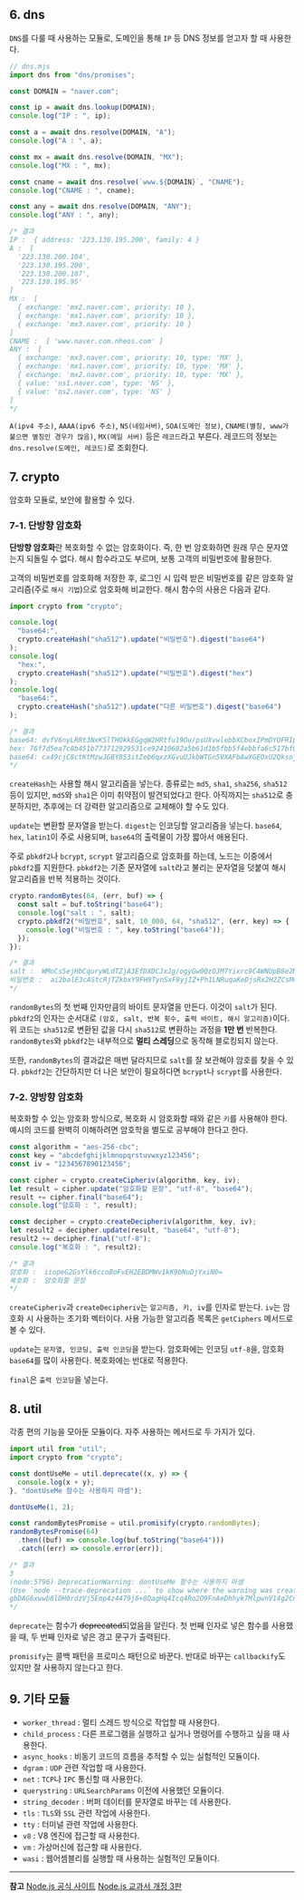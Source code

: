 ## 6. dns

`DNS`를 다룰 때 사용하는 모듈로, 도메인을 통해 `IP` 등 DNS 정보를 얻고자 할 때 사용한다.

```js
// dns.mjs
import dns from "dns/promises";

const DOMAIN = "naver.com";

const ip = await dns.lookup(DOMAIN);
console.log("IP : ", ip);

const a = await dns.resolve(DOMAIN, "A");
console.log("A : ", a);

const mx = await dns.resolve(DOMAIN, "MX");
console.log("MX : ", mx);

const cname = await dns.resolve(`www.${DOMAIN}`, "CNAME");
console.log("CNAME : ", cname);

const any = await dns.resolve(DOMAIN, "ANY");
console.log("ANY : ", any);

/* 결과
IP :  { address: '223.130.195.200', family: 4 }
A :  [
  '223.130.200.104',
  '223.130.195.200',
  '223.130.200.107',
  '223.130.195.95'
]
MX :  [
  { exchange: 'mx2.naver.com', priority: 10 },
  { exchange: 'mx1.naver.com', priority: 10 },
  { exchange: 'mx3.naver.com', priority: 10 }
]
CNAME :  [ 'www.naver.com.nheos.com' ]
ANY :  [
  { exchange: 'mx3.naver.com', priority: 10, type: 'MX' },
  { exchange: 'mx1.naver.com', priority: 10, type: 'MX' },
  { exchange: 'mx2.naver.com', priority: 10, type: 'MX' },
  { value: 'ns1.naver.com', type: 'NS' },
  { value: 'ns2.naver.com', type: 'NS' }
]
*/
```

`A(ipv4 주소)`, `AAAA(ipv6 주소)`, `NS(네임서버)`, `SOA(도메인 정보)`, `CNAME(별칭, www가 붙으면 별칭인 경우가 많음)`, `MX(메일 서버)` 등은 `레코드`라고 부른다. 레코드의 정보는 `dns.resolve(도메인, 레코드)`로 조회한다.

## 7. crypto

암호화 모듈로, 보안에 활용할 수 있다.

### 7-1. 단방향 암호화

**단방향 암호화**란 복호화할 수 없는 암호화이다. 즉, 한 번 암호화하면 원래 무슨 문자였는지 되돌릴 수 없다. 해시 함수라고도 부르며, 보통 고객의 비밀번호에 활용한다.

고객의 비밀번호를 암호화해 저장한 후, 로그인 시 입력 받은 비밀번호를 같은 암호화 알고리즘(주로 `해시 기법`)으로 암호화해 비교한다. 해시 함수의 사용은 다음과 같다.

```js
import crypto from "crypto";

console.log(
  "base64:",
  crypto.createHash("sha512").update("비밀번호").digest("base64")
);
console.log(
  "hex:",
  crypto.createHash("sha512").update("비밀번호").digest("hex")
);
console.log(
  "base64:",
  crypto.createHash("sha512").update("다른 비밀번호").digest("base64")
);

/* 결과
base64: dvfV6nyLRRt3NxKSlTHOkkEGgqW2HRtfu19Ou/psUXvwlebbXCboxIPmDYOFRIpqav2eUTBFuHaZri5x+usy1g==
hex: 76f7d5ea7c8b451b773712929531ce92410682a5b61d1b5fbb5f4ebbfa6c517bf095e6db5c26e8c483e60d8385448a6a6afd9e513045b87699ae2e71faeb32d6
base64: cx49cjC8ctKtMzwJGBY853itZeb6qxzXGvuUJkbWTGn5VXAFbAwXGEOxU2Qksoj+aM2GWPhc1O7mmkyohXMsQw==
*/
```

`createHash`는 사용할 해시 알고리즘을 넣는다. 종류로는 `md5`, `sha1`, `sha256`, `sha512` 등이 있지만, `md5`와 `sha1`은 이미 취약점이 발견되었다고 한다. 아직까지는 `sha512`로 충분하지만, 추후에는 더 강력한 알고리즘으로 교체해야 할 수도 있다.

`update`는 변환할 문자열을 받는다. `digest`는 인코딩할 알고리즘을 넣는다. `base64`, `hex`, `latin1`이 주로 사용되며, `base64`의 출력물이 가장 짧아서 애용된다.

주로 `pbkdf2`나 `bcrypt`, `scrypt` 알고리즘으로 암호화를 하는데, 노드는 이중에서 `pbkdf2`를 지원한다. `pbkdf2`는 기존 문자열에 `salt`라고 불리는 문자열을 덧붙여 해시 알고리즘을 반복 적용하는 것이다.

```js
crypto.randomBytes(64, (err, buf) => {
  const salt = buf.toString("base64");
  console.log("salt : ", salt);
  crypto.pbkdf2("비밀번호", salt, 10_000, 64, "sha512", (err, key) => {
    console.log("비밀번호 : ", key.toString("base64"));
  });
});

/* 결과
salt :  WMoCs5ejHbCquryWLdTZjA3EfDXDCJxJg/ogyGw0QzOJM7Yixrc9C4WNUpB8e2MlUqnenBKeXo00Fd0kyb+AgA==
비밀번호 :  ai2balE3cAStcRjTZkbxY9FH9TynSxF8yjIZ+Ph1LNRuqaKeDjsRx2H2ZCsMQF3qASDrWm8rpgks7stLH2abcA==
*/
```

`randomBytes`의 첫 번째 인자만큼의 바이트 문자열을 만든다. 이것이 `salt`가 된다. `pbkdf2`의 인자는 순서대로 `(암호, salt, 반복 횟수, 출력 바이트, 해시 알고리즘)`이다. 위 코드는 `sha512`로 변환된 값을 다시 `sha512`로 변환하는 과정을 **1만 번** 반복한다. `randomBytes`와 `pbkdf2`는 내부적으로 **멀티 스레딩**으로 동작해 블로킹되지 않는다.

또한, `randomBytes`의 결과값은 매번 달라지므로 `salt`를 잘 보관해야 암호를 찾을 수 있다. `pbkdf2`는 간단하지만 더 나은 보안이 필요하다면 `bcrypt`나 `scrypt`를 사용한다.

### 7-2. 양방향 암호화

복호화할 수 있는 암호화 방식으로, 복호화 시 암호화할 때와 같은 `키`를 사용해야 한다. 예시의 코드를 완벽히 이해하려면 암호학을 별도로 공부해야 한다고 한다.

```js
const algorithm = "aes-256-cbc";
const key = "abcdefghijklmnopqrstuvwxyz123456";
const iv = "1234567890123456";

const cipher = crypto.createCipheriv(algorithm, key, iv);
let result = cipher.update("암호화할 문장", "utf-8", "base64");
result += cipher.final("base64");
console.log("암호화 : ", result);

const decipher = crypto.createDecipheriv(algorithm, key, iv);
let result2 = decipher.update(result, "base64", "utf-8");
result2 += decipher.final("utf-8");
console.log("복호화 : ", result2);

/* 결과
암호화 :  iiopeG2GsYlk6ccoBoFvEH2EBDMWv1kK9bNuDjYxiN0=
복호화 :  암호화할 문장
*/
```

`createCipheriv`과 `createDecipheriv`는 `알고리즘, 키, iv`를 인자로 받는다. `iv`는 암호화 시 사용하는 초기화 벡터이다. 사용 가능한 알고리즘 목록은 `getCiphers` 메서드로 볼 수 있다.

`update`는 `문자열, 인코딩, 출력 인코딩`을 받는다. 암호화에는 인코딩 `utf-8`을, 암호화 `base64`를 많이 사용한다. 복호화에는 반대로 적용한다.

`final`은 `출력 인코딩`을 넣는다.

## 8. util

각종 편의 기능을 모아둔 모듈이다. 자주 사용하는 메서드로 두 가지가 있다.

```js
import util from "util";
import crypto from "crypto";

const dontUseMe = util.deprecate((x, y) => {
  console.log(x + y);
}, "dontUseMe 함수는 사용하지 마셈");

dontUseMe(1, 2);

const randomBytesPromise = util.promisify(crypto.randomBytes);
randomBytesPromise(64)
  .then((buf) => console.log(buf.toString("base64")))
  .catch((err) => console.error(err));

/* 결과
3
(node:5796) DeprecationWarning: dontUseMe 함수는 사용하지 마셈
(Use `node --trace-deprecation ...` to show where the warning was created)
gbDAG6xwwb8lDH0rdzVj5Emp4z4479j6+8DagHq4Icq4Ro2O9FnAeDhhyk7MlpwnV14g2CnGvP/6/iZ3TTcz3Q==
*/
```

`deprecate`는 함수가 ~~deprecated~~되었음을 알린다. 첫 번째 인자로 넣은 함수를 사용했을 때, 두 번째 인자로 넣은 경고 문구가 출력된다.

`promisify`는 콜백 패턴을 프로미스 패턴으로 바꾼다. 반대로 바꾸는 `callbackify`도 있지만 잘 사용하지 않는다고 한다.

## 9. 기타 모듈

- `worker_thread` : 멀티 스레드 방식으로 작업할 때 사용한다.
- `child_process` : 다른 프로그램을 실행하고 싶거나 명령어를 수행하고 싶을 때 사용한다.
- `async_hooks` : 비동기 코드의 흐름을 추적할 수 있는 실험적인 모듈이다.
- `dgram` : `UDP` 관련 작업할 때 사용한다.
- `net` : `TCP`나 `IPC` 통신할 때 사용한다.
- `querystring` : `URLSearchParams` 이전에 사용했던 모듈이다.
- `string_decoder` : 버퍼 데이터를 문자열로 바꾸는 데 사용한다.
- `tls` : `TLS`와 `SSL` 관련 작업에 사용한다.
- `tty` : 터미널 관련 작업에 사용한다.
- `v8` : V8 엔진에 접근할 때 사용한다.
- `vm` : 가상머신에 접근할 때 사용한다.
- `wasi` : 웹어셈블리를 실행할 때 사용하는 실험적인 모듈이다.

---

**참고**
[Node.js 공식 사이트](https://nodejs.org/ko/)
[Node.js 교과서 개정 3판](http://aladin.kr/p/4Qg4w)
